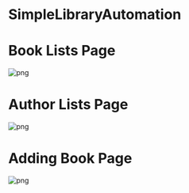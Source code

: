 # SimpleLibraryAutomation

# Book Lists Page
![png](https://github.com/oktayuyar/SimpleLibraryAutomation/blob/master/images/list_books.png "Book Lists Page")

# Author Lists Page
![png](https://github.com/oktayuyar/SimpleLibraryAutomation/blob/master/images/list_authors.png "Author Lists Page")

# Adding Book Page
![png](https://github.com/oktayuyar/SimpleLibraryAutomation/blob/master/images/add_book.png "Adding Book Page")
